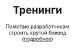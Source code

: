 ---
widget: collection
headless: true
active: true
weight: 60
title: Тренинги
subtitle: 'Помогаю разработчикам<br/>строить крутой бэкенд<br/>([подробнее](/training/))'
content:
  filters:
    folders:
      - training
    tag: ''
    category: ''
    publication_type: ''
    author: ''
    featured_only: false
  count: 0
  order: desc
design:
  view: 2
  background: {}
advanced:
  css_style: ''
  css_class: ''
---